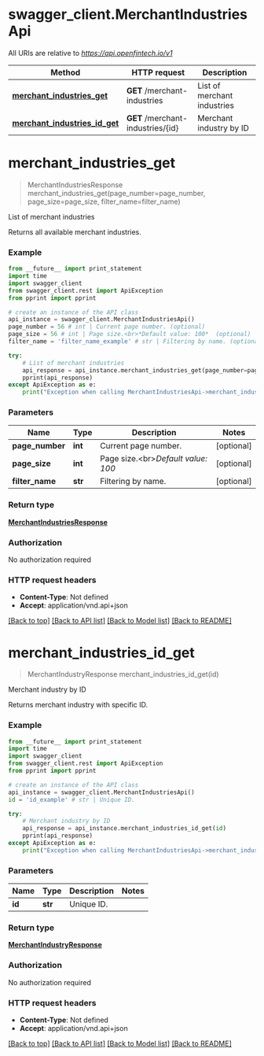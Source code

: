 # swagger_client.MerchantIndustriesApi

All URIs are relative to *https://api.openfintech.io/v1*

Method | HTTP request | Description
------------- | ------------- | -------------
[**merchant_industries_get**](MerchantIndustriesApi.md#merchant_industries_get) | **GET** /merchant-industries | List of merchant industries
[**merchant_industries_id_get**](MerchantIndustriesApi.md#merchant_industries_id_get) | **GET** /merchant-industries/{id} | Merchant industry by ID


# **merchant_industries_get**
> MerchantIndustriesResponse merchant_industries_get(page_number=page_number, page_size=page_size, filter_name=filter_name)

List of merchant industries

Returns all available merchant industries. 

### Example 
```python
from __future__ import print_statement
import time
import swagger_client
from swagger_client.rest import ApiException
from pprint import pprint

# create an instance of the API class
api_instance = swagger_client.MerchantIndustriesApi()
page_number = 56 # int | Current page number. (optional)
page_size = 56 # int | Page size.<br>*Default value: 100*  (optional)
filter_name = 'filter_name_example' # str | Filtering by name. (optional)

try: 
    # List of merchant industries
    api_response = api_instance.merchant_industries_get(page_number=page_number, page_size=page_size, filter_name=filter_name)
    pprint(api_response)
except ApiException as e:
    print("Exception when calling MerchantIndustriesApi->merchant_industries_get: %s\n" % e)
```

### Parameters

Name | Type | Description  | Notes
------------- | ------------- | ------------- | -------------
 **page_number** | **int**| Current page number. | [optional] 
 **page_size** | **int**| Page size.&lt;br&gt;*Default value: 100*  | [optional] 
 **filter_name** | **str**| Filtering by name. | [optional] 

### Return type

[**MerchantIndustriesResponse**](MerchantIndustriesResponse.md)

### Authorization

No authorization required

### HTTP request headers

 - **Content-Type**: Not defined
 - **Accept**: application/vnd.api+json

[[Back to top]](#) [[Back to API list]](../README.md#documentation-for-api-endpoints) [[Back to Model list]](../README.md#documentation-for-models) [[Back to README]](../README.md)

# **merchant_industries_id_get**
> MerchantIndustryResponse merchant_industries_id_get(id)

Merchant industry by ID

Returns merchant industry with specific ID. 

### Example 
```python
from __future__ import print_statement
import time
import swagger_client
from swagger_client.rest import ApiException
from pprint import pprint

# create an instance of the API class
api_instance = swagger_client.MerchantIndustriesApi()
id = 'id_example' # str | Unique ID.

try: 
    # Merchant industry by ID
    api_response = api_instance.merchant_industries_id_get(id)
    pprint(api_response)
except ApiException as e:
    print("Exception when calling MerchantIndustriesApi->merchant_industries_id_get: %s\n" % e)
```

### Parameters

Name | Type | Description  | Notes
------------- | ------------- | ------------- | -------------
 **id** | **str**| Unique ID. | 

### Return type

[**MerchantIndustryResponse**](MerchantIndustryResponse.md)

### Authorization

No authorization required

### HTTP request headers

 - **Content-Type**: Not defined
 - **Accept**: application/vnd.api+json

[[Back to top]](#) [[Back to API list]](../README.md#documentation-for-api-endpoints) [[Back to Model list]](../README.md#documentation-for-models) [[Back to README]](../README.md)

